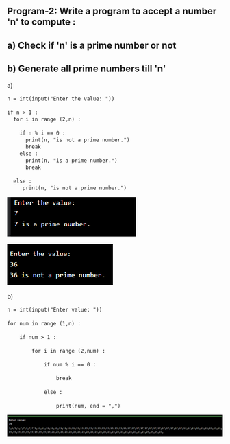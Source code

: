 ## Program-2: Write a program to accept a number 'n' to compute :
## a) Check if 'n' is a prime number or not
## b) Generate all prime numbers till 'n'

a)
```
n = int(input("Enter the value: "))

if n > 1 :
  for i in range (2,n) :

    if n % i == 0 :
      print(n, "is not a prime number.")
      break
    else :
      print(n, "is a prime number.")
      break

  else : 
     print(n, "is not a prime number.")
```

![image](https://github.com/mepsiess/images-repo/blob/main/3.png?raw=true)

![image](https://github.com/mepsiess/images-repo/blob/main/4.png?raw=true)

b)

```
n = int(input("Enter value: "))

for num in range (1,n) :

    if num > 1 :

        for i in range (2,num) :

            if num % i == 0 :

                break 

            else :

                print(num, end = ",")

```

![image](https://github.com/mepsiess/images-repo/blob/main/5.png?raw=true)








